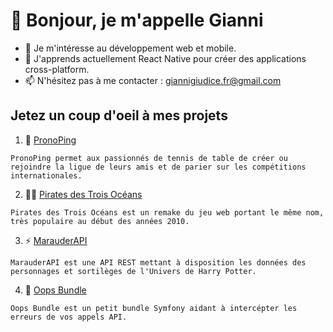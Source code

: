 # 👋 Bonjour, je m'appelle Gianni

- 👀 Je m'intéresse au développement web et mobile.
- 🌱 J'apprends actuellement React Native pour créer des applications cross-platform.
- 📫 N'hésitez pas à me contacter : giannigiudice.fr@gmail.com

## Jetez un coup d'oeil à mes projets

<!--1. :trophy: [Tournois FFTT](https://github.com/vt-gianni/PingContest)-->

1. 🏓 [PronoPing](https://pronoping.com)

```
PronoPing permet aux passionnés de tennis de table de créer ou rejoindre la ligue de leurs amis et de parier sur les compétitions internationales. 
```

2. 🏴‍☠️ [Pirates des Trois Océans](https://pirates-ilshenar.fr/)

```
Pirates des Trois Océans est un remake du jeu web portant le même nom, très populaire au début des années 2010.
```

3. ⚡ [MarauderAPI](https://github.com/vt-gianni/MarauderAPI)

```
MarauderAPI est une API REST mettant à disposition les données des personnages et sortilèges de l'Univers de Harry Potter.
```

4. 🐼 [Oops Bundle](https://github.com/vt-gianni/oops-bundle)

```
Oops Bundle est un petit bundle Symfony aidant à intercépter les erreurs de vos appels API.
```

<!---
vt-gianni/vt-gianni is a ✨ special ✨ repository because its `README.md` (this file) appears on your GitHub profile.
You can click the Preview link to take a look at your changes.
--->
